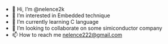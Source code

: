 - 👋 Hi, I’m @nelence2k
- 👀 I’m interested in Embedded technique
- 🌱 I’m currently learning C language
- 💞️ I’m looking to collaborate on some simiconductor company
- 📫 How to reach me  nelence222@gmail.com

<!---
nelence2k/nelence2k is a ✨ special ✨ repository because its `README.md` (this file) appears on your GitHub profile.
You can click the Preview link to take a look at your changes.
--->
